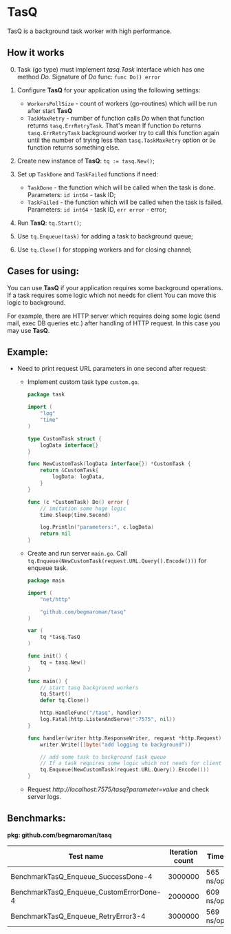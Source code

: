 # TasQ 
TasQ is a background task worker with high performance.

## How it works
0. Task (go type) must implement *tasq.Task* interface which has one method *Do*. Signature of *Do* func: `func Do() error`
1. Configure **TasQ** for your application using the following settings:

    - `WorkersPollSize` - count of workers (go-routines) which will be run after start **TasQ**
    - `TaskMaxRetry` - number of function calls *Do* when that function returns `tasq.ErrRetryTask`. That's mean If function `Do` returns `tasq.ErrRetryTask` background worker try to call this function again until the number of trying less than `tasq.TaskMaxRetry` option or `Do` function returns something else.
    
2. Create new instance of **TasQ**: `tq := tasq.New()`;
3. Set up `TaskDone` and `TaskFailed` functions if need:
    
    - `TaskDone` - the function which will be called when the task is done. Parameters: `id int64` - task ID;
    - `TaskFailed` - the function which will be called when the task is failed. Parameters: `id int64` - task ID, `err error` - error;

4. Run **TasQ**: `tq.Start()`;
5. Use `tq.Enqueue(task)` for adding a task to background queue;
6. Use `tq.Close()` for stopping workers and for closing channel;

## Cases for using:
You can use **TasQ** if your application requires some background operations. If a task requires some logic which not needs for client You can move this logic to background.

For example, there are HTTP server which requires doing some logic (send mail, exec DB queries etc.) after handling of HTTP request. In this case you may use **TasQ**.

## Example:

- Need to print request URL parameters in one second after request:

    - Implement custom task type `custom.go`.
     
        ```go
        package task
        
        import (
        	"log"
        	"time"
        )
        
        type CustomTask struct {
        	logData interface{}
        }
        
        func NewCustomTask(logData interface{}) *CustomTask {
        	return &CustomTask{
        		logData: logData,
        	}
        }
        
        func (c *CustomTask) Do() error {
        	// imitation some huge logic
        	time.Sleep(time.Second)
        
        	log.Println("parameters:", c.logData)
        	return nil
        }
        ```
    
    - Create and run server `main.go`. Call `tq.Enqueue(NewCustomTask(request.URL.Query().Encode()))` for enqueue task.
    
        ```go
        package main
        
        import (
        	"net/http"
        
        	"github.com/begmaroman/tasq"
        )
        
        var (
        	tq *tasq.TasQ
        )
        
        func init() {
        	tq = tasq.New()
        }
        
        func main() {
        	// start tasq background workers
        	tq.Start()
        	defer tq.Close()
        
        	http.HandleFunc("/tasq", handler)
        	log.Fatal(http.ListenAndServe(":7575", nil))
        }
        
        func handler(writer http.ResponseWriter, request *http.Request) {
        	writer.Write([]byte("add logging to background"))
        
        	// add some task to background task queue
        	// If a task requires some logic which not needs for client You can move this logic to background.
        	tq.Enqueue(NewCustomTask(request.URL.Query().Encode()))
        }
        ```
        
    - Request *http://localhost:7575/tasq?parameter=value* and check server logs.

## Benchmarks:

**pkg: github.com/begmaroman/tasq**

|Test name|Iteration count|Time|
|---|---|---|
|BenchmarkTasQ_Enqueue_SuccessDone-4|3000000|565 ns/op|
|BenchmarkTasQ_Enqueue_CustomErrorDone-4|2000000|609 ns/op|
|BenchmarkTasQ_Enqueue_RetryError3-4|3000000|569 ns/op|